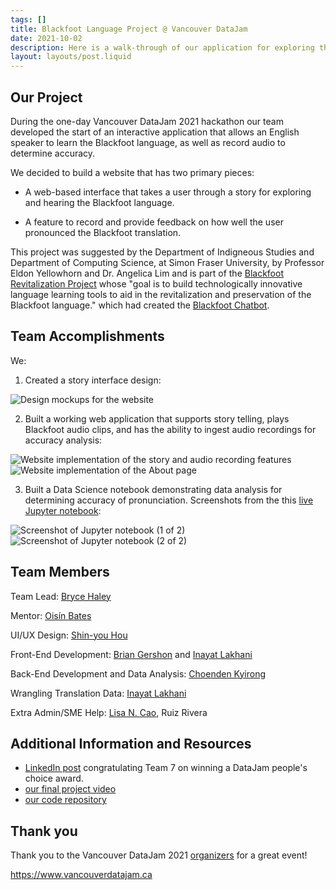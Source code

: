 ```yaml
---
tags: []
title: Blackfoot Language Project @ Vancouver DataJam
date: 2021-10-02
description: Here is a walk-through of our application for exploring the Blackfoot language. Created at Vancouver DataJam 2021.
layout: layouts/post.liquid
---
```



## Our Project

During the one-day Vancouver DataJam 2021 hackathon our team developed the start of an interactive application that allows an English speaker to learn the Blackfoot language, as well as record audio to determine accuracy.

We decided to build a website that has two primary pieces:

- A web-based interface that takes a user through a story for exploring and hearing the Blackfoot language.

- A feature to record and provide feedback on how well the user pronounced the Blackfoot translation.

This project was suggested by the Department of Indigneous Studies and Department of Computing Science, at Simon Fraser University, by Professor Eldon Yellowhorn and Dr. Angelica Lim and is part of the [Blackfoot Revitalization Project](http://blackfoot-revitalization.cs.sfu.ca/) whose "goal is to build technologically innovative language learning tools to aid in the revitalization and preservation of the Blackfoot language." which had created the [Blackfoot Chatbot](http://bf-study-app.cs.sfu.ca/).

## Team Accomplishments

We:

1. Created a story interface design:

<img src="https://assets.stashfive.com/images/blackfoot-language-project-vancouver-datajam-2021/blackfoot-website-design.png" alt="Design mockups for the website" />

2. Built a working web application that supports story telling, plays Blackfoot audio clips, and has the ability to ingest audio recordings for accuracy analysis:

<img src="https://assets.stashfive.com/images/blackfoot-language-project-vancouver-datajam-2021/blackfoot-story-and-recording.png" alt="Website implementation of the story and audio recording features" />

<img src="https://assets.stashfive.com/images/blackfoot-language-project-vancouver-datajam-2021/blackfoot-about.png" alt="Website implementation of the About page" />

3. Built a Data Science notebook demonstrating data analysis for determining accuracy of pronunciation. Screenshots from the this [live Jupyter notebook](https://github.com/BryceHaley/team7-blackfoot-chat-app/blob/main/backend/audio_experiments.ipynb):

<img src="https://assets.stashfive.com/images/blackfoot-language-project-vancouver-datajam-2021/jupyter-1.png" alt="Screenshot of Jupyter notebook (1 of 2)" />

<br/>

<img src="https://assets.stashfive.com/images/blackfoot-language-project-vancouver-datajam-2021/jupyter-2.png" alt="Screenshot of Jupyter notebook (2 of 2)" />

## Team Members

Team Lead: [Bryce Haley](https://github.com/BryceHaley)

Mentor: [Oisín Bates](https://github.com/oisinBates)

UI/UX Design: [Shin-you Hou](https://www.linkedin.com/in/shinyouhou/)

Front-End Development: [Brian Gershon](https://github.com/briangershon) and [Inayat Lakhani](https://github.com/inayat1999)

Back-End Development and Data Analysis: [Choenden Kyirong](https://github.com/kyirong6)

Wrangling Translation Data: [Inayat Lakhani](https://github.com/inayat1999)

Extra Admin/SME Help: [Lisa N. Cao](https://github.com/lisancao), Ruiz Rivera

## Additional Information and Resources

- [LinkedIn post](https://www.linkedin.com/posts/datajam-vancouver_vancouver-datajam-2021-team-7-blackfoot-activity-6849451430659670016-0z7j) congratulating Team 7 on winning a DataJam people's choice award.
- [our final project video](https://www.youtube.com/watch?v=FSQ6LdNkK-0)
- [our code repository](https://github.com/BryceHaley/team7-blackfoot-chat-app)

## Thank you

Thank you to the Vancouver DataJam 2021 [organizers](https://www.vancouverdatajam.ca/team) for a great event!

<https://www.vancouverdatajam.ca>
